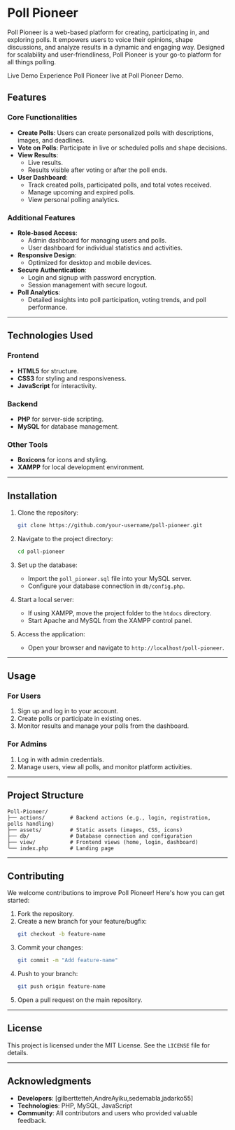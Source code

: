 # Poll Pioneer

Poll Pioneer is a web-based platform for creating, participating in, and exploring polls. It empowers users to voice their opinions, shape discussions, and analyze results in a dynamic and engaging way. Designed for scalability and user-friendliness, Poll Pioneer is your go-to platform for all things polling.

Live Demo
Experience Poll Pioneer live at Poll Pioneer Demo.

## Features

### Core Functionalities
- **Create Polls**: Users can create personalized polls with descriptions, images, and deadlines.
- **Vote on Polls**: Participate in live or scheduled polls and shape decisions.
- **View Results**:
  - Live results.
  - Results visible after voting or after the poll ends.
- **User Dashboard**:
  - Track created polls, participated polls, and total votes received.
  - Manage upcoming and expired polls.
  - View personal polling analytics.

### Additional Features
- **Role-based Access**:
  - Admin dashboard for managing users and polls.
  - User dashboard for individual statistics and activities.
- **Responsive Design**:
  - Optimized for desktop and mobile devices.
- **Secure Authentication**:
  - Login and signup with password encryption.
  - Session management with secure logout.
- **Poll Analytics**:
  - Detailed insights into poll participation, voting trends, and poll performance.

---

## Technologies Used

### Frontend
- **HTML5** for structure.
- **CSS3** for styling and responsiveness.
- **JavaScript** for interactivity.

### Backend
- **PHP** for server-side scripting.
- **MySQL** for database management.

### Other Tools
- **Boxicons** for icons and styling.
- **XAMPP** for local development environment.

---

## Installation

1. Clone the repository:
   ```bash
   git clone https://github.com/your-username/poll-pioneer.git
   ```
2. Navigate to the project directory:
   ```bash
   cd poll-pioneer
   ```
3. Set up the database:
   - Import the `poll_pioneer.sql` file into your MySQL server.
   - Configure your database connection in `db/config.php`.

4. Start a local server:
   - If using XAMPP, move the project folder to the `htdocs` directory.
   - Start Apache and MySQL from the XAMPP control panel.

5. Access the application:
   - Open your browser and navigate to `http://localhost/poll-pioneer`.

---

## Usage

### For Users
1. Sign up and log in to your account.
2. Create polls or participate in existing ones.
3. Monitor results and manage your polls from the dashboard.

### For Admins
1. Log in with admin credentials.
2. Manage users, view all polls, and monitor platform activities.

---

## Project Structure

```
Poll-Pioneer/
├── actions/        # Backend actions (e.g., login, registration, polls handling)
├── assets/         # Static assets (images, CSS, icons)
├── db/             # Database connection and configuration
├── view/           # Frontend views (home, login, dashboard)
└── index.php       # Landing page
```

---

## Contributing

We welcome contributions to improve Poll Pioneer! Here's how you can get started:
1. Fork the repository.
2. Create a new branch for your feature/bugfix:
   ```bash
   git checkout -b feature-name
   ```
3. Commit your changes:
   ```bash
   git commit -m "Add feature-name"
   ```
4. Push to your branch:
   ```bash
   git push origin feature-name
   ```
5. Open a pull request on the main repository.

---

## License

This project is licensed under the MIT License. See the `LICENSE` file for details.

---

## Acknowledgments

- **Developers**: [gilberttetteh,AndreAyiku,sedemabla,jadarko55]
- **Technologies**: PHP, MySQL, JavaScript
- **Community**: All contributors and users who provided valuable feedback.

